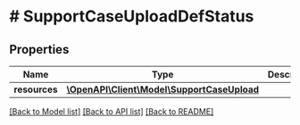 # # SupportCaseUploadDefStatus

## Properties

Name | Type | Description | Notes
------------ | ------------- | ------------- | -------------
**resources** | [**\OpenAPI\Client\Model\SupportCaseUpload**](SupportCaseUpload.md) |  |

[[Back to Model list]](../../README.md#models) [[Back to API list]](../../README.md#endpoints) [[Back to README]](../../README.md)

